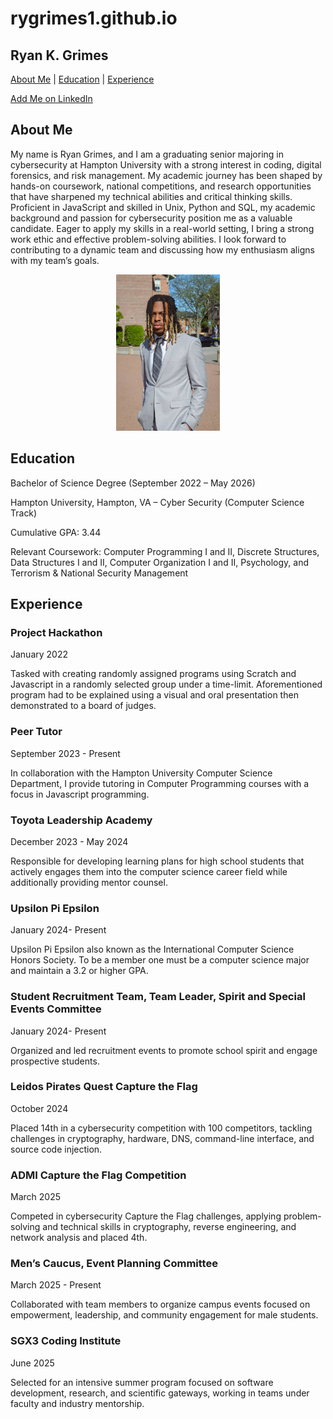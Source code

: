 # rygrimes1.github.io
<section>
  <h1>Ryan K. Grimes</h1>
  <p>
    <a href="#about">About Me</a>
    | <a href="#education">Education</a>
    | <a href="#experience">Experience</a>
  </p>
</section>
<a href="https://www.linkedin.com/in/iamryang/">Add Me on LinkedIn</a>

<section id="about">
<h2>About Me</h2>
<p>
  My name is Ryan Grimes, and I am a
graduating senior majoring in cybersecurity at
Hampton University with a strong interest in coding,
digital forensics, and risk management. My
academic journey has been shaped by hands-on
coursework, national competitions, and research
opportunities that have sharpened my technical
abilities and critical thinking skills. Proficient in JavaScript and skilled in Unix, Python and SQL, my academic background and passion for cybersecurity position me as a
valuable candidate. Eager to apply my skills in a real-world setting, I bring a strong work ethic and effective problem-solving
abilities. I look forward to contributing to a dynamic team and discussing how my enthusiasm aligns with my team’s goals.
</p>

<p align="center">
<img src="headshot.jpg" height="250px">
</p>

<section id="education">
<h2>Education</h2>
<p>
  Bachelor of Science Degree (September 2022 – May 2026)  
</p>
<p>
  Hampton University, Hampton, VA – Cyber Security (Computer Science Track)  
<p>
   Cumulative GPA: 3.44  
</p>
<p>
  Relevant Coursework:  
  Computer Programming I and II, Discrete Structures, Data Structures I and II, Computer Organization I and II, Psychology, and Terrorism & National Security Management  
</p>

<section id="experience">
<h2>Experience</h2>
  
<h3>Project Hackathon</h3>
<p>January 2022</p>
<p>Tasked with creating randomly assigned programs using Scratch and Javascript in a randomly selected group under a
time-limit. Aforementioned program had to be explained using a visual and oral presentation then demonstrated to a board of
judges. </p>

<h3>Peer Tutor</h3>
<p>September 2023 - Present</p>
<p>In collaboration with the Hampton University Computer Science Department, I provide tutoring in Computer
Programming courses with a focus in Javascript programming. </p>

<h3>Toyota Leadership Academy</h3>
<p>December 2023 - May 2024</p>
<p>Responsible for developing learning plans for high school students that actively engages them into the computer
science career field while additionally providing mentor counsel.</p>

<h3>Upsilon Pi Epsilon</h3>
<p>January 2024- Present</p>
<p>Upsilon Pi Epsilon also known as the International Computer Science Honors Society. To be a member one must be a
computer science major and maintain a 3.2 or higher GPA.</p>

<h3>Student Recruitment Team, Team Leader, Spirit and Special Events Committee</h3>
<p>January 2024- Present</p>
<p>Organized and led recruitment events to promote school spirit and engage prospective students.</p>

<h3>Leidos Pirates Quest Capture the Flag</h3>
<p>October 2024</p>
<p>Placed 14th in a cybersecurity competition with 100 competitors, tackling challenges in cryptography, hardware, DNS,
command-line interface, and source code injection.</p>

<h3>ADMI Capture the Flag Competition</h3>
<p>March 2025</p>
<p>Competed in cybersecurity Capture the Flag challenges, applying problem-solving and technical skills in cryptography,
reverse engineering, and network analysis and placed 4th.</p>

<h3>Men’s Caucus, Event Planning Committee</h3>
<p>March 2025 - Present</p>
<p>Collaborated with team members to organize campus events focused on empowerment, leadership, and community
engagement for male students.</p>

<h3>SGX3 Coding Institute</h3>
<p>June 2025</p>
<p>Selected for an intensive summer program focused on software development, research, and scientific gateways,
working in teams under faculty and industry mentorship.</p>
